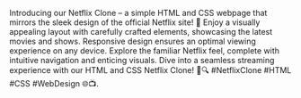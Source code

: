 Introducing our Netflix Clone – a simple HTML and CSS webpage that mirrors the sleek design of the official Netflix site! 
🎉 Enjoy a visually appealing layout with carefully crafted elements, showcasing the latest movies and shows.
Responsive design ensures an optimal viewing experience on any device. Explore the familiar Netflix feel, 
complete with intuitive navigation and enticing visuals.
Dive into a seamless streaming experience with our HTML and CSS Netflix Clone! 🍿🔍 #NetflixClone #HTML #CSS #WebDesign 🌐📺.




